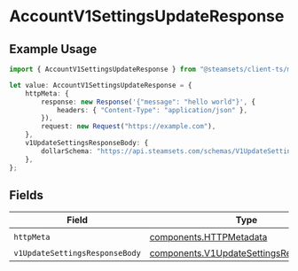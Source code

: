 # AccountV1SettingsUpdateResponse

## Example Usage

```typescript
import { AccountV1SettingsUpdateResponse } from "@steamsets/client-ts/models/operations";

let value: AccountV1SettingsUpdateResponse = {
    httpMeta: {
        response: new Response('{"message": "hello world"}', {
            headers: { "Content-Type": "application/json" },
        }),
        request: new Request("https://example.com"),
    },
    v1UpdateSettingsResponseBody: {
        dollarSchema: "https://api.steamsets.com/schemas/V1UpdateSettingsResponseBody.json",
    },
};
```

## Fields

| Field                                                                                              | Type                                                                                               | Required                                                                                           | Description                                                                                        |
| -------------------------------------------------------------------------------------------------- | -------------------------------------------------------------------------------------------------- | -------------------------------------------------------------------------------------------------- | -------------------------------------------------------------------------------------------------- |
| `httpMeta`                                                                                         | [components.HTTPMetadata](../../models/components/httpmetadata.md)                                 | :heavy_check_mark:                                                                                 | N/A                                                                                                |
| `v1UpdateSettingsResponseBody`                                                                     | [components.V1UpdateSettingsResponseBody](../../models/components/v1updatesettingsresponsebody.md) | :heavy_minus_sign:                                                                                 | OK                                                                                                 |